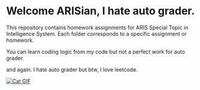 # Welcome ARISian, I hate auto grader.

This repository contains homework assignments for ARIS Special Topic in Intelligence System. Each folder corresponds to a specific assignment or homework.

You can learn coding logic from my code but not a perfect work for auto grader. 

and again. I hate auto grader but btw, I love leetcode. 

[![Cat GIF](https://media.tenor.com/images/.../tenor.gif)](https://tenor.com/view/cat-holding-head-cat-sad-cat-rahh-wahhhh-gif-11843610789762008433)
